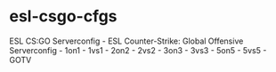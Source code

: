 # esl-csgo-cfgs
ESL CS:GO Serverconfig - ESL Counter-Strike: Global Offensive Serverconfig - 1on1 - 1vs1 - 2on2 - 2vs2 - 3on3 - 3vs3 - 5on5 - 5vs5 - GOTV
